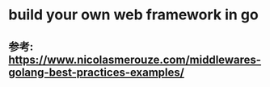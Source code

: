 # build your own web framework in go
## 参考: https://www.nicolasmerouze.com/middlewares-golang-best-practices-examples/
